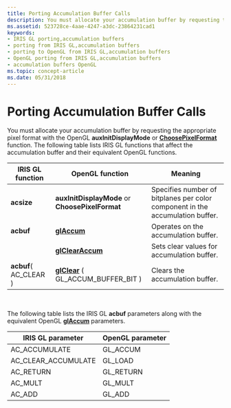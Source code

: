 ```yaml
---
title: Porting Accumulation Buffer Calls
description: You must allocate your accumulation buffer by requesting the appropriate pixel format with the OpenGL auxInitDisplayMode or ChoosePixelFormat function.
ms.assetid: 523728ce-4aae-4247-a3dc-23864231cad1
keywords:
- IRIS GL porting,accumulation buffers
- porting from IRIS GL,accumulation buffers
- porting to OpenGL from IRIS GL,accumulation buffers
- OpenGL porting from IRIS GL,accumulation buffers
- accumulation buffers OpenGL
ms.topic: concept-article
ms.date: 05/31/2018
---
```


# Porting Accumulation Buffer Calls

You must allocate your accumulation buffer by requesting the appropriate pixel format with the OpenGL **auxInitDisplayMode** or [**ChoosePixelFormat**](/windows/desktop/api/wingdi/nf-wingdi-choosepixelformat) function. The following table lists IRIS GL functions that affect the accumulation buffer and their equivalent OpenGL functions.



| IRIS GL function       | OpenGL function                                       | Meaning                                                                       |
|------------------------|-------------------------------------------------------|-------------------------------------------------------------------------------|
| **acsize**             | **auxInitDisplayMode** or **ChoosePixelFormat**       | Specifies number of bitplanes per color component in the accumulation buffer. |
| **acbuf**              | [**glAccum**](glaccum.md)                            | Operates on the accumulation buffer.                                          |
|                        | [**glClearAccum**](glclearaccum.md)                  | Sets clear values for accumulation buffer.                                    |
| **acbuf**( AC\_CLEAR ) | [**glClear**](glclear.md) ( GL\_ACCUM\_BUFFER\_BIT ) | Clears the accumulation buffer.                                               |



 

The following table lists the IRIS GL **acbuf** parameters along with the equivalent OpenGL [**glAccum**](glaccum.md) parameters.



| IRIS GL parameter     | OpenGL parameter |
|-----------------------|------------------|
| AC\_ACCUMULATE        | GL\_ACCUM        |
| AC\_CLEAR\_ACCUMULATE | GL\_LOAD         |
| AC\_RETURN            | GL\_RETURN       |
| AC\_MULT              | GL\_MULT         |
| AC\_ADD               | GL\_ADD          |



 

 

 




